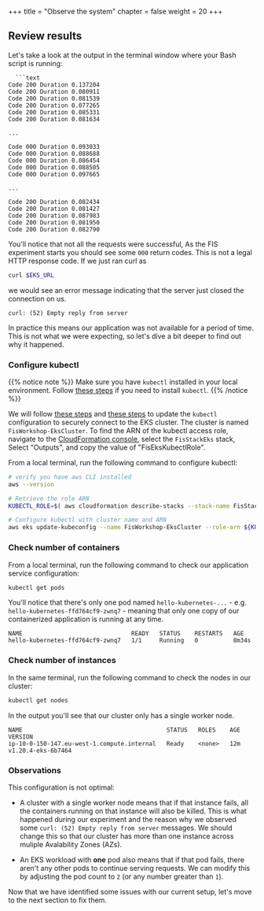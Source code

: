 +++
title = "Observe the system"
chapter = false
weight = 20
+++
 
## Review results

Let's take a look at the output in the terminal window where your Bash script is running:

```text
  ```text
Code 200 Duration 0.137204 
Code 200 Duration 0.080911 
Code 200 Duration 0.081539 
Code 200 Duration 0.077265 
Code 200 Duration 0.085331 
Code 200 Duration 0.081634 

...

Code 000 Duration 0.093033 
Code 000 Duration 0.088688 
Code 000 Duration 0.086454 
Code 000 Duration 0.088505 
Code 000 Duration 0.097665 

...

Code 200 Duration 0.082434 
Code 200 Duration 0.081427 
Code 200 Duration 0.087983 
Code 200 Duration 0.081950 
Code 200 Duration 0.082790 
```

You'll notice that not all the requests were successful, As the FIS experiment starts you should see some `000` return codes. This is not a legal HTTP response code. If we just ran curl as 

```bash
curl $EKS_URL
```

we would see an error message indicating that the server just closed the connection on us.

```text
curl: (52) Empty reply from server
```
In practice this means our application was not available for a period of time. This is not what we were expecting, so let's dive a bit deeper to find out why it happened.

### Configure kubectl

{{% notice note %}}
Make sure you have `kubectl` installed in your local environment. Follow [these steps](https://docs.aws.amazon.com/eks/latest/userguide/install-kubectl.html) if you need to install `kubectl`. 
{{% /notice %}}


We will follow [these steps](https://docs.aws.amazon.com/eks/latest/userguide/create-kubeconfig.html#create-kubeconfig-automatically) and [these steps](https://aws.amazon.com/premiumsupport/knowledge-center/eks-api-server-unauthorized-error/) to update the `kubectl` configuration to securely connect to the EKS cluster. The cluster is named `FisWorkshop-EksCluster`. To find the ARN of the kubectl access role, navigate to the [CloudFormation console](https://console.aws.amazon.com/cloudformation/home?#/stacks?filteringStatus=active&filteringText=FisStackEks&viewNested=true&hideStacks=false), select the `FisStackEks` stack, Select "Outputs", and copy the value of "FisEksKubectlRole".

From a local terminal, run the following command to configure kubectl:
 
```bash
# verify you have aws CLI installed
aws --version

# Retrieve the role ARN
KUBECTL_ROLE=$( aws cloudformation describe-stacks --stack-name FisStackEks --query "Stacks[*].Outputs[?OutputKey=='FisEksKubectlRole'].OutputValue" --output text )

# Configure kubectl with cluster name and ARN
aws eks update-kubeconfig --name FisWorkshop-EksCluster --role-arn ${KUBECTL_ROLE}
```

### Check number of containers

From a local terminal, run the following command to check our application service configuration:

```bash
kubectl get pods
```

You'll notice that there's only one pod named `hello-kubernetes-...` - e.g. `hello-kubernetes-ffd764cf9-zwnq7` - meaning that only one copy of our containerized application is running at any time. 

```text
NAME                               READY   STATUS    RESTARTS   AGE
hello-kubernetes-ffd764cf9-zwnq7   1/1     Running   0          8m34s
```

### Check number of instances

In the same terminal, run the following command to check the nodes in our cluster:

```bash
kubectl get nodes
```

In the output you'll see that our cluster only has a single worker node.

```text
NAME                                         STATUS   ROLES    AGE   VERSION
ip-10-0-150-147.eu-west-1.compute.internal   Ready    <none>   12m   v1.20.4-eks-6b7464
```

### Observations 

This configuration is not optimal:

- A cluster with a single worker node means that if that instance fails, all the containers running on that instance will also be killed. This is what happened during our experiment and the reason why we observed some `curl: (52) Empty reply from server` messages. We should change this so that our cluster has more than one instance across muliple Avalability Zones (AZs).

- An EKS workload with **one** pod also means that if that pod fails, there aren't any other pods to continue serving requests. We can modify this by adjusting the pod count to `2` (or any number greater than `1`).

Now that we have identified some issues with our current setup, let's move to the next section to fix them.
